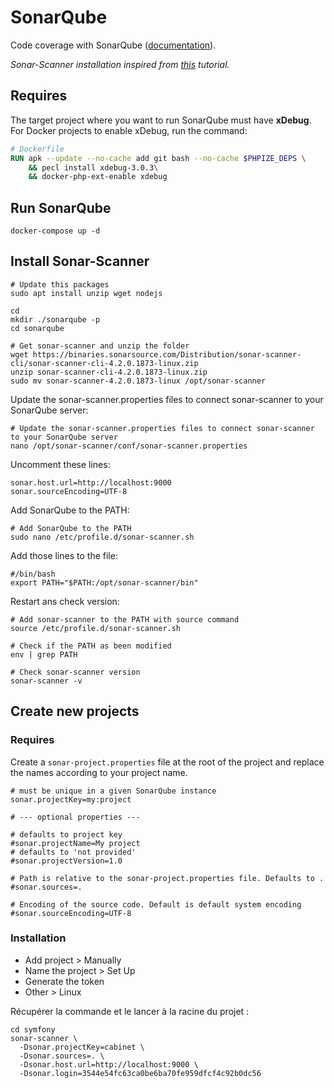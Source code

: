 # SonarQube

Code coverage with SonarQube ([documentation](https://docs.sonarqube.org/latest/analysis/scan/sonarscanner/)).

*Sonar-Scanner installation inspired from [this](https://techexpert.tips/fr/sonarqube/installation-de-scanner-sonarqube-sur-ubuntu-linux/) tutorial.*

## Requires

The target project where you want to run SonarQube must have **xDebug**. For Docker projects to enable xDebug, run the command:

```dockerfile
# Dockerfile
RUN apk --update --no-cache add git bash --no-cache $PHPIZE_DEPS \
    && pecl install xdebug-3.0.3\
    && docker-php-ext-enable xdebug
```

## Run SonarQube

```shell
docker-compose up -d
```

## Install Sonar-Scanner

```shell
# Update this packages
sudo apt install unzip wget nodejs

cd
mkdir ./sonarqube -p
cd sonarqube

# Get sonar-scanner and unzip the folder
wget https://binaries.sonarsource.com/Distribution/sonar-scanner-cli/sonar-scanner-cli-4.2.0.1873-linux.zip
unzip sonar-scanner-cli-4.2.0.1873-linux.zip
sudo mv sonar-scanner-4.2.0.1873-linux /opt/sonar-scanner
```

Update the sonar-scanner.properties files to connect sonar-scanner to your SonarQube server:

```shell
# Update the sonar-scanner.properties files to connect sonar-scanner to your SonarQube server
nano /opt/sonar-scanner/conf/sonar-scanner.properties
```

Uncomment these lines:

```shell
sonar.host.url=http://localhost:9000
sonar.sourceEncoding=UTF-8
```

Add SonarQube to the PATH:

```shell
# Add SonarQube to the PATH
sudo nano /etc/profile.d/sonar-scanner.sh
```

Add those lines to the file:

```shell
#/bin/bash
export PATH="$PATH:/opt/sonar-scanner/bin"
```

Restart ans check version:

```shell
# Add sonar-scanner to the PATH with source command
source /etc/profile.d/sonar-scanner.sh

# Check if the PATH as been modified
env | grep PATH

# Check sonar-scanner version
sonar-scanner -v
```

## Create new projects

### Requires

Create a `sonar-project.properties` file at the root of the project and replace the names according to your project name.

```properties
# must be unique in a given SonarQube instance
sonar.projectKey=my:project

# --- optional properties ---

# defaults to project key
#sonar.projectName=My project
# defaults to 'not provided'
#sonar.projectVersion=1.0
 
# Path is relative to the sonar-project.properties file. Defaults to .
#sonar.sources=.
 
# Encoding of the source code. Default is default system encoding
#sonar.sourceEncoding=UTF-8
```

### Installation

- Add project > Manually
- Name the project > Set Up
- Generate the token
- Other > Linux

Récupérer la commande et le lancer à la racine du projet :

```shell
cd symfony
sonar-scanner \
  -Dsonar.projectKey=cabinet \
  -Dsonar.sources=. \
  -Dsonar.host.url=http://localhost:9000 \
  -Dsonar.login=3544e54fc63ca0be6ba70fe959dfcf4c92b0dc56
```
